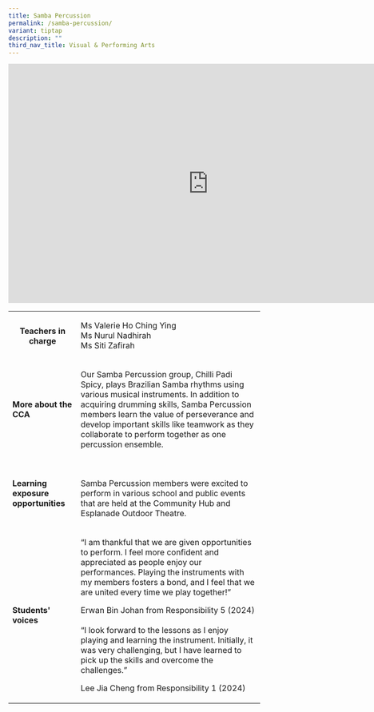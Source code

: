 ```yaml
---
title: Samba Percussion
permalink: /samba-percussion/
variant: tiptap
description: ""
third_nav_title: Visual & Performing Arts
---
```

<div class="iframe-wrapper">
<iframe height="479" width="800" allowfullscreen="true" frameborder="0" src="https://docs.google.com/presentation/d/e/2PACX-1vQFrePY0r-vuVbGyCGPfOiQygwgS2y9kKVVXrzBq7raKCkWC2yeKVLamNd_G1OhF-gHZyEGnJ1ORpP0/embed?start=true&amp;loop=true&amp;delayms=3000"></iframe>
</div>
<table style="minWidth: 50px">
<colgroup>
<col>
<col>
</colgroup>
<tbody>
<tr>
<th rowspan="1" colspan="1">
<p><strong>Teachers in charge</strong>
</p>
<p></p>
</th>
<td rowspan="1" colspan="1">
<p>Ms Valerie Ho Ching Ying
<br>Ms Nurul Nadhirah&nbsp;
<br>Ms Siti Zafirah&nbsp;&nbsp;&nbsp;&nbsp;&nbsp;</p>
</td>
</tr>
<tr>
<td rowspan="1" colspan="1">
<p><strong>More about the CCA</strong>
</p>
</td>
<td rowspan="1" colspan="1">
<p>Our Samba Percussion group, Chilli Padi Spicy, plays Brazilian Samba rhythms
using various musical instruments. In addition to acquiring drumming skills,
Samba Percussion members learn the value of perseverance and develop important
skills like teamwork as they collaborate to perform together as one percussion
ensemble.</p>
</td>
</tr>
<tr>
<td rowspan="1" colspan="1">
<p><strong>Learning exposure opportunities</strong>
</p>
</td>
<td rowspan="1" colspan="1">
<p>
<br>Samba Percussion members were excited to perform in various school and
public events that are held at the Community Hub and Esplanade Outdoor
Theatre.</p>
</td>
</tr>
<tr>
<td rowspan="1" colspan="1">
<p><strong>Students' voices</strong>
</p>
</td>
<td rowspan="1" colspan="1">
<p>“I am thankful that we are given opportunities to perform. I feel more
confident and appreciated as people enjoy our performances. Playing the
instruments with my members fosters a bond, and I feel that we are united
every time we play together!”</p>
<p></p>
<p>Erwan Bin Johan from Responsibility 5 (2024)
<br>
<br>“I look forward to the lessons as I enjoy playing and learning the instrument.
Initially, it was very challenging, but I have learned to pick up the skills
and overcome the challenges.”</p>
<p></p>
<p>Lee Jia Cheng from Responsibility 1 (2024)</p>
</td>
</tr>
</tbody>
</table>
<p></p>
